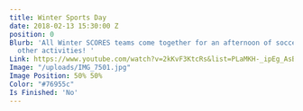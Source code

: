 ```yaml
---
title: Winter Sports Day
date: 2018-02-13 15:30:00 Z
position: 0
Blurb: 'All Winter SCORES teams come together for an afternoon of soccer games and
  other activities! '
Link: https://www.youtube.com/watch?v=2kKvF3KtcRs&list=PLaMKH-_ipEg_AsBx6sWfY5mR4G-cJh5QY
Image: "/uploads/IMG_7501.jpg"
Image Position: 50% 50%
Color: "#76955c"
Is Finished: 'No'
---
```


